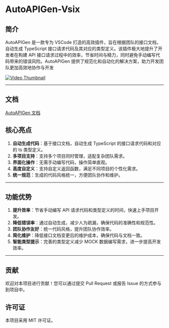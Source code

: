 
# AutoAPIGen-Vsix

## 简介

AutoAPIGen 是一款专为 VSCode 打造的高效插件，旨在根据团队的接口文档，自动生成 TypeScript 接口请求代码及其对应的类型定义。该插件极大地提升了开发者在构建 API 接口请求过程中的效率，节省时间与精力，同时避免手动编写代码带来的错误风险。AutoAPIGen 提供了规范化和自动化的解决方案，助力开发团队更加高效地协作与开发

[![Video Thumbnail](https://zhanght1992.oss-cn-hangzhou.aliyuncs.com/autoApiGen/img/image5.png)](https://zhanght1992.oss-cn-hangzhou.aliyuncs.com/autoApiGen/img/video2.mov)

---

## 文档

[AutoAPIGen 文档](https://doc.du-ai.cn/)

## 核心亮点

1. **自动生成代码**：基于接口文档，自动生成 TypeScript 的接口请求代码和对应的 ts 类型定义。
2. **多项目支持**：支持多个项目同时管理，适配复杂团队需求。
3. **界面化操作**：无需手动编写代码，操作简单直观。
4. **高度自定义**：支持自定义返回函数，满足不同项目的个性化需求。
5. **统一规范**：生成的代码风格统一，方便团队协作和维护。

---

## 功能优势

1. **提升效率**：节省手动编写 API 请求代码和类型定义的时间，快速上手项目开发。
2. **降低错误率**：通过自动生成，减少人为疏漏，确保代码的准确性和规范性。
3. **团队协作友好**：统一代码风格，提升团队协作效率。
4. **简化维护**：降低接口文档变更后的维护成本，确保代码与文档一致。
5. **智能类型提示**：完善的类型定义减少 MOCK 数据编写需求，进一步提高开发效率。

---

## 贡献

欢迎对本项目进行贡献！您可以通过提交 Pull Request 或报告 Issue 的方式参与到项目中。

## 许可证

本项目采用 MIT 许可证。
